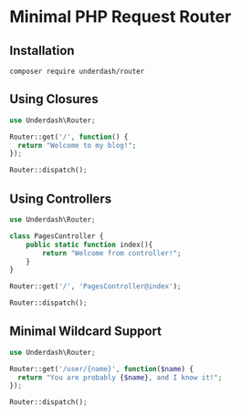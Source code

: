 # Minimal PHP Request Router

## Installation

```shell
composer require underdash/router
```

## Using Closures

```php
use Underdash\Router;

Router::get('/', function() {
  return "Welcome to my blog!";
});

Router::dispatch();
```

## Using Controllers

```php
use Underdash\Router;

class PagesController {
    public static function index(){
        return "Welcome from controller!";
    }
}

Router::get('/', 'PagesController@index');

Router::dispatch();
```

## Minimal Wildcard Support

```php
use Underdash\Router;

Router::get('/user/{name}', function($name) {
  return "You are probably {$name}, and I know it!";
});

Router::dispatch();
```